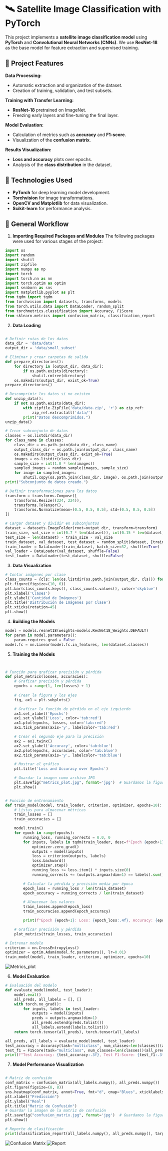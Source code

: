 # 🛰️ Satellite Image Classification with PyTorch  

This project implements a **satellite image classification model** using **PyTorch** and **Convolutional Neural Networks (CNNs)**. We use **ResNet-18** as the base model for feature extraction and supervised training.  

## 📌 Project Features  

**Data Processing:**  
- Automatic extraction and organization of the dataset.  
- Creation of training, validation, and test subsets.  

**Training with Transfer Learning:**  
- **ResNet-18** pretrained on ImageNet.  
- Freezing early layers and fine-tuning the final layer.  

**Model Evaluation:**  
- Calculation of metrics such as **accuracy** and **F1-score**.  
- Visualization of the **confusion matrix**.  

 **Results Visualization:**  
- **Loss and accuracy** plots over epochs.  
- Analysis of the **class distribution** in the dataset.  

## 🔧 Technologies Used  

- **PyTorch** for deep learning model development.  
- **Torchvision** for image transformations.  
- **OpenCV and Matplotlib** for data visualization.  
- **Scikit-learn** for performance analysis.

## 📌 General Workflow  
1. **Importing Required Packages and Modules**
   The following packages were used for various stages of the project:
```python
import os
import random
import shutil
import zipfile
import numpy as np
import torch
import torch.nn as nn
import torch.optim as optim
import seaborn as sns
import matplotlib.pyplot as plt
from tqdm import tqdm
from torchvision import datasets, transforms, models
from torch.utils.data import DataLoader, random_split
from torchmetrics.classification import Accuracy, F1Score
from sklearn.metrics import confusion_matrix, classification_report

```
2. **Data Loading**
```python

# Definir rutas de los datos
data_dir = 'data/data'
output_dir = 'data/small_subset'

# Eliminar y crear carpetas de salida
def prepare_directories():
    for directory in [output_dir, data_dir]:
        if os.path.exists(directory):
            shutil.rmtree(directory)
    os.makedirs(output_dir, exist_ok=True)
prepare_directories()

# Descomprimir los datos si no existen
def unzip_data():
    if not os.path.exists(data_dir):
        with zipfile.ZipFile('data/data.zip', 'r') as zip_ref:
            zip_ref.extractall('data/')
        print("Datos descomprimidos.")
unzip_data()

# Crear subconjunto de datos
classes = os.listdir(data_dir)
for class_name in classes:
    class_dir = os.path.join(data_dir, class_name)
    output_class_dir = os.path.join(output_dir, class_name)
    os.makedirs(output_class_dir, exist_ok=True)
    images = os.listdir(class_dir)
    sample_size = int(1.0 * len(images))
    sampled_images = random.sample(images, sample_size)
    for image in sampled_images:
        shutil.copy(os.path.join(class_dir, image), os.path.join(output_class_dir, image))
print("Subconjunto de datos creado.")

# Definir transformaciones para los datos
transform = transforms.Compose([
    transforms.Resize((224, 224)),
    transforms.ToTensor(),
    transforms.Normalize(mean=[0.5, 0.5, 0.5], std=[0.5, 0.5, 0.5])
])

# Cargar dataset y dividir en subconjuntos
dataset = datasets.ImageFolder(root=output_dir, transform=transform)
train_size, val_size = int(0.7 * len(dataset)), int(0.15 * len(dataset))
test_size = len(dataset) - train_size - val_size
train_dataset, val_dataset, test_dataset = random_split(dataset, [train_size, val_size, test_size])
train_loader = DataLoader(train_dataset, batch_size=32, shuffle=True)
val_loader = DataLoader(val_dataset, shuffle=False)
test_loader = DataLoader(test_dataset, shuffle=False)

```

3. **Data Visualization**
```python
# Contar imágenes por clase
class_counts = {cls: len(os.listdir(os.path.join(output_dir, cls))) for cls in classes}
plt.figure(figsize=(10, 6))
plt.bar(class_counts.keys(), class_counts.values(), color='skyblue')
plt.xlabel('Clases')
plt.ylabel('Cantidad de Imágenes')
plt.title('Distribución de Imágenes por Clase')
plt.xticks(rotation=45)
plt.show()
```

4. **Building the Models**

```python
model = models.resnet18(weights=models.ResNet18_Weights.DEFAULT)
for param in model.parameters():
    param.requires_grad = False
model.fc = nn.Linear(model.fc.in_features, len(dataset.classes))
```

5. **Training the Models**
```python


# Función para graficar precisión y pérdida
def plot_metrics(losses, accuracies):
    # Graficar precisión y pérdida
    epochs = range(1, len(losses) + 1)
    
    # Crear la figura y los ejes
    fig, ax1 = plt.subplots()

    # Graficar la función de pérdida en el eje izquierdo
    ax1.set_xlabel('Epochs')
    ax1.set_ylabel('Loss', color='tab:red')
    ax1.plot(epochs, losses, color='tab:red')
    ax1.tick_params(axis='y', labelcolor='tab:red')

    # Crear el segundo eje para la precisión
    ax2 = ax1.twinx()
    ax2.set_ylabel('Accuracy', color='tab:blue')
    ax2.plot(epochs, accuracies, color='tab:blue')
    ax2.tick_params(axis='y', labelcolor='tab:blue')

    # Mostrar el gráfico
    plt.title('Loss and Accuracy over Epochs')

    # Guardar la imagen como archivo JPG
    plt.savefig("metrics_plot.jpg", format='jpg')  # Guardamos la figura como un archivo JPG
    plt.show()


# Función de entrenamiento
def train_model(model, train_loader, criterion, optimizer, epochs=10):
    # Listas para almacenar métricas
    train_losses = []
    train_accuracies = []

    model.train()
    for epoch in range(epochs):
        running_loss, running_corrects = 0.0, 0
        for inputs, labels in tqdm(train_loader, desc=f"Epoch {epoch+1}/{epochs}"):
            optimizer.zero_grad()
            outputs = model(inputs)
            loss = criterion(outputs, labels)
            loss.backward()
            optimizer.step()
            running_loss += loss.item() * inputs.size(0)
            running_corrects += (outputs.argmax(dim=1) == labels).sum().item()

        # Calcular la pérdida y precisión media por época
        epoch_loss = running_loss / len(train_dataset)
        epoch_accuracy = running_corrects / len(train_dataset)

        # Almacenar los valores
        train_losses.append(epoch_loss)
        train_accuracies.append(epoch_accuracy)

        print(f"Epoch {epoch+1}: Loss: {epoch_loss:.4f}, Accuracy: {epoch_accuracy:.4f}")

    # Graficar precisión y pérdida
    plot_metrics(train_losses, train_accuracies)

# Entrenar modelo
criterion = nn.CrossEntropyLoss()
optimizer = optim.Adam(model.fc.parameters(), lr=0.01)
train_model(model, train_loader, criterion, optimizer, epochs=10)

```
![Metrics_plot](Report/metrics_plot.jpg)

6. **Model Evaluation**
```Python
# Evaluación del modelo
def evaluate_model(model, test_loader):
    model.eval()
    all_preds, all_labels = [], []
    with torch.no_grad():
        for inputs, labels in test_loader:
            outputs = model(inputs)
            preds = outputs.argmax(dim=1)
            all_preds.extend(preds.tolist())
            all_labels.extend(labels.tolist())
    return torch.tensor(all_preds), torch.tensor(all_labels)

all_preds, all_labels = evaluate_model(model, test_loader)
test_accuracy = Accuracy(task="multiclass", num_classes=len(classes))(all_preds, all_labels).item()
test_f1 = F1Score(task="multiclass", num_classes=len(classes))(all_preds, all_labels).item()
print(f"Test Accuracy: {test_accuracy:.3f}, Test F1-Score: {test_f1:.3f}")


```

7. **Model Performance Visualization**
```Python

# Matriz de confusión
conf_matrix = confusion_matrix(all_labels.numpy(), all_preds.numpy())
plt.figure(figsize=(8, 8))
sns.heatmap(conf_matrix, annot=True, fmt="d", cmap="Blues", xticklabels=dataset.classes, yticklabels=dataset.classes)
plt.xlabel("Predicción")
plt.ylabel("Real")
plt.title("Matriz de Confusión")
# Guardar la imagen de la matriz de confusión
plt.savefig("confusion_matrix.jpg", format='jpg')  # Guardamos la figura como un archivo JPG
plt.show()

# Reporte de clasificación
print(classification_report(all_labels.numpy(), all_preds.numpy(), target_names=dataset.classes))

```
![Confusion Matrix](Report/confusion_matrix.jpg)
![Report](Report/Report.png)

